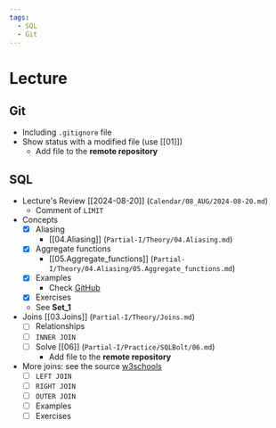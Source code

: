 ```yaml
---
tags:
  - SQL
  - Git
---
```

# Lecture
## Git
- Including `.gitignore` file
- Show status with a modified file (use [[01]])
	- Add file to the **remote repository**
## SQL
- Lecture's Review [[2024-08-20]] (`Calendar/08_AUG/2024-08-20.md`)
	- Comment of `LIMIT`
- Concepts
	- [x] Aliasing
		- [[04.Aliasing]] (`Partial-I/Theory/04.Aliasing.md`)
	- [x] Aggregate functions
		- [[05.Aggregate_functions]] (`Partial-I/Theory/04.Aliasing/05.Aggregate_functions.md`)
	- [x] Examples
		- Check [GitHub](https://github.com/eruiz1996/Selected-Statistics-Topics/blob/main/Partial-I/Practice/03.Aliasing_Aggregate.sql)
	- [x] Exercises
	- See **Set_1**
- Joins [[03.Joins]] (`Partial-I/Theory/Joins.md`)
	- [ ] Relationships
	- [ ] `INNER JOIN`
	- [ ] Solve [[06]] (`Partial-I/Practice/SQLBolt/06.md`)
		- Add file to the **remote repository**
- More joins: see the source [w3schools](https://www.w3schools.com/sql/sql_join.asp)
	- [ ] `LEFT JOIN`
	- [ ] `RIGHT JOIN`
	- [ ] `OUTER JOIN`
	- [ ] Examples
	- [ ] Exercises